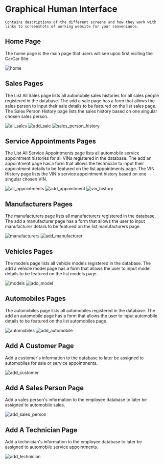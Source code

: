 # Graphical Human Interface 
    Contains descriptions of the different screens and how they work with links to screenshots of working website for your conveniance.
    
## Home Page

The home page is the main page that users will see upon first visiting the CarCar Site. 

![home](wireframes/home.png)

## Sales Pages

The List All Sales page lists all automobile sales histories for all sales people registered in the database. 
The add a sale page has a form that allows the sales person to input their sale details to be featured on the list sales page. 
The Sales Person History page lists the sales history based on one singular chosen sales person.

![all_sales](wireframes/all_sales.png)
![add_sale](wireframes/add_sale.png)
![sales_person_history](wireframes/sales_person_history.png)

## Service Appointments Pages

The List All Service Appointments page lists all automobile service appointment histories for all VINs registered in the database. 
The add an appointment page has a form that allows the technician to input their appointment details to be featured on the list appointments page. 
The VIN History page lists the VIN's service appointment history based on one singular chosen VIN.

![all_appointments](wireframes/all_appointments.png)
![add_appointment](wireframes/add_appointment.png)
![vin_history](wireframes/vin_history.png)

## Manufacturers Pages

The manufacturers page lists all manufacturers registered in the database. The add a manufacturer page has a form that allows the user to input manufacturer details to be featured on the list manufacturers page.

![manufacturers](wireframes/manufacturers.png)
![add_manufacturer](wireframes/add_manufacturer.png)

## Vehicles Pages

The models page lists all vehicle models registered in the database. The add a vehicle model page has a form that allows the user to input model details to be featured on the list models page.

![models](wireframes/models.png)
![add_model](wireframes/add_model.png)

## Automobiles Pages

The automobiles page lists all automobiles registered in the database. The add an automobile page has a form that allows the user to input automobile details to be featured on the list automobiles page.

![automobiles](wireframes/automobiles.png)
![add_automobile](wireframes/add_automobile.png)

## Add A Customer Page

Add a customer's information to the database to later be assigned to automobiles for sale or service appointments. 

![add_customer](wireframes/add_customer.png)

## Add A Sales Person Page

Add a sales person's information to the employee database to later be assigned to automobile sales.

![add_sales_person](wireframes/add_sales_person.png)

## Add A Technician Page

Add a technician's information to the employee database to later be assigned to automobile service appointments.

![add_technician](wireframes/add_technician.png)
